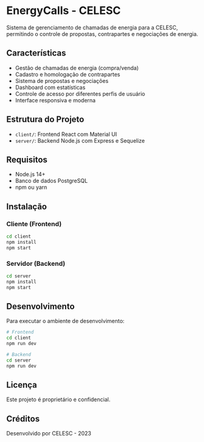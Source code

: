 # EnergyCalls - CELESC

Sistema de gerenciamento de chamadas de energia para a CELESC, permitindo o controle de propostas, contrapartes e negociações de energia.

## Características

- Gestão de chamadas de energia (compra/venda)
- Cadastro e homologação de contrapartes
- Sistema de propostas e negociações
- Dashboard com estatísticas
- Controle de acesso por diferentes perfis de usuário
- Interface responsiva e moderna

## Estrutura do Projeto

- `client/`: Frontend React com Material UI
- `server/`: Backend Node.js com Express e Sequelize

## Requisitos

- Node.js 14+
- Banco de dados PostgreSQL
- npm ou yarn

## Instalação

### Cliente (Frontend)

```bash
cd client
npm install
npm start
```

### Servidor (Backend)

```bash
cd server
npm install
npm start
```

## Desenvolvimento

Para executar o ambiente de desenvolvimento:

```bash
# Frontend
cd client
npm run dev

# Backend
cd server
npm run dev
```

## Licença

Este projeto é proprietário e confidencial.

## Créditos

Desenvolvido por CELESC - 2023 